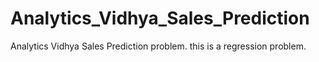 # Analytics_Vidhya_Sales_Prediction
Analytics Vidhya Sales Prediction problem. this is a regression problem.

